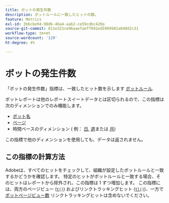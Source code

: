 ```yaml
---
title: ボットの発生件数
description: ボットルールに一致したヒットの数。
feature: Metrics
exl-id: 3b6cbe94-98db-4ba4-aab2-ce59cdbc420a
source-git-commit: 811e321ce96aaefaeff691ed5969981a048d2c31
workflow-type: tm+mt
source-wordcount: '129'
ht-degree: 4%

---
```


# ボットの発生件数

「ボットの発生件数」指標は、一致したヒット数を示します [ボットルール](/help/admin/admin/c-manage-report-suites/c-edit-report-suites/general/bot-removal/bot-rules.md).

ボットレポートは他のレポートスイートデータとは区切られるので、この指標は次のディメンションでのみ機能します。

* [ボット名](../dimensions/bot-name.md)
* [ページ](../dimensions/page.md)
* 時間ベースのディメンション ( 例： [日](../dimensions/day.md), [週](../dimensions/week.md)または [月](../dimensions/month.md))

この指標で他のディメンションを使用しても、データは返されません。

## この指標の計算方法

Adobeは、すべてのヒットをチェックして、組織が設定したボットルールと一致するかどうかを確認します。 特定のヒットがボットルールと一致する場合、そのヒットはレポートから除外され、この指標は 1 ずつ増加します。 この指標には、両方のページビュー ([`t()`](/help/implement/vars/functions/t-method.md)) およびリンクトラッキングヒット ([`tl()`](/help/implement/vars/functions/tl-method.md))、一方で [ボットページビュー数](bot-page-views.md) リンクトラッキングヒットは含めないでください。
